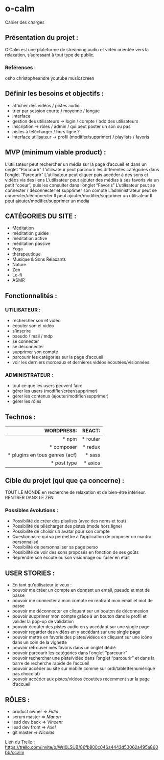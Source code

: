 # o-calm

Cahier des charges

## Présentation du projet : 
O’Calm est une plateforme de streaming audio et vidéo orientée vers la relaxation, s’adressant à tout type de public. 

### Références : 
osho
christopheandre
youtube 
musicscreen

## Définir les besoins et objectifs : 

* afficher des vidéos / pistes audio
* trier par session courte / moyenne / longue
* interface
* gestion des utilisateurs -> login / compte / bdd des utilisateurs 
* inscription -> rôles / admin / qui peut poster un son ou pas 
* pistes à télécharger / hors ligne ? 
* interface utilisateur -> profil (modifier/supprimer) / playlists / favoris

## MVP (minimum viable product) : 
L’utilisateur peut rechercher un média sur la page d’accueil et dans un onglet “Parcourir” 
L’utilisateur peut parcourir les différentes catégories dans l’onglet “Parcourir”
L’utilisateur peut cliquer puis accéder à des sons et vidéos via des liens
L’utilisateur peut ajouter des médias à ses favoris via un petit “coeur”, puis les consulter dans l’onglet “Favoris”
L’utilisateur peut se connecter / déconnecter et supprimer son compte
L’administrateur peut se connecter/déconnecter
Il peut ajouter/modifier/supprimer un utilisateur
Il peut ajouter/modifier/supprimer un média

## CATÉGORIES DU SITE : 
* Méditation
* méditation guidée
* méditation active
* méditation passive
* Yoga
* thérapeutique
* Musique & Sons  Relaxants
* Nature
* Zen
* Lo-fi
* ASMR

## Fonctionnalités : 

### UTILISATEUR : 
* rechercher son et vidéo
* écouter son et vidéo 
* s’inscrire
* pseudo / mail / mdp
* se connecter
* se déconnecter
* supprimer son compte
* parcourir les catégories sur la page d’accueil
* voir les derniers morceaux et dernières vidéos écoutées/visionnées

### ADMINISTRATEUR : 

* tout ce que les users peuvent faire
* gérer les users (modifier/créer/supprimer)
* gérer les contenus (ajouter/modifier/supprimer)
* gérer les rôles

## Technos :

 | WORDPRESS:| REACT:|
 |-------------:|----------:|
| * npm          | * router |
| * composer     | * redux |
| * plugins en tous genres (acf) | * sass |
| * post type | * axios |

## Cible du projet (qui que ça concerne) :

TOUT LE MONDE en recherche de relaxation et de bien-être intérieur. RENTRER DANS LE ZEN

### Possibles évolutions : 

* Possibilité de créer des playlists (avec des noms et tout)
* Possibilité de télécharger des pistes (mode hors ligne)
* Possibilité de choisir un avatar pour son compte
* Questionnaire qui va permettre à l’application de proposer un mantra personnalisé
* Possibilité de personnaliser sa page perso
* Possibilité de voir des sons proposés en fonction de ses goûts
* Reprendre son écoute ou son visionnage où l’user en était

## USER STORIES :

* En tant qu’utilisateur je veux : 
* pouvoir me créer un compte en donnant un email, pseudo et mot de passe
* pouvoir me connecter à mon compte en rentrant mon email et mot de passe
* pouvoir me déconnecter en cliquant sur un bouton de déconnexion
* pouvoir supprimer mon compte grâce à un bouton dans le profil et valider la pop-up de validation
* pouvoir écouter des pistes audio en y accédant sur une single page
* pouvoir regarder des vidéos en y accédant sur une single page
* pouvoir mettre en favoris des pistes/vidéos en cliquant sur une icône dans un coin de la vignette
* pouvoir retrouver mes favoris dans un onglet dédié 
* pouvoir parcourir les catégories dans l’onglet “parcourir”
* pouvoir rechercher une piste/vidéo dans l’onglet “parcourir” et dans la barre de recherche rapide de l’accueil
* pouvoir accéder au site sur mobile comme sur ordi/tablette(numérique pas chocolat)
* pouvoir accéder aux pistes/vidéos écoutées récemment sur la page d’accueil

## RÔLES : 
* product owner => *Fidia*
* scrum master => *Manon*
* lead dev back => *Vincent*
* lead dev front => *Axel*
* git master => *Nicolas*

Lien du Trello : 
https://trello.com/invite/b/Wrl0LSUB/86fb800c046a4442d53062a495a860bb/ocalm   
